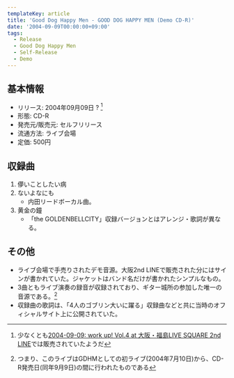 ```yaml
---
templateKey: article
title: 'Good Dog Happy Men - GOOD DOG HAPPY MEN (Demo CD-R)'
date: '2004-09-09T00:00:00+09:00'
tags:
  - Release
  - Good Dog Happy Men
  - Self-Release
  - Demo
---
```

## 基本情報

* リリース: 2004年09月09日 ? [^1]
* 形態: CD-R
* 発売元/販売元: セルフリリース
* 流通方法: ライブ会場
* 定価: 500円

## 収録曲

1. 儚いことしたい病
1. ないよなにも
   * 内田リードボーカル曲。
1. 黄金の鐘
   * 「the GOLDENBELLCITY」収録バージョンとはアレンジ・歌詞が異なる。

## その他

* ライブ会場で手売りされたデモ音源。大阪2nd LINEで販売された分にはサインが書かれていた。ジャケットはバンド名だけが書かれたシンプルなもの。
* 3曲ともライブ演奏の録音が収録されており、ギター城所の参加した唯一の音源である。[^2]
* 収録曲の歌詞は、「4人のゴブリン大いに躍る」収録曲などと共に当時のオフィシャルサイト上に公開されていた。

[^1]: 少なくとも[2004-09-09: work up! Vol.4 at 大阪・福島LIVE SQUARE 2nd LINE](/articles/2004-09-09-000000_1)では販売されていたようだ

[^2]: つまり、このライブはGDHMとしての初ライブ(2004年7月10日)から、CD-R発売日(同年9月9日)の間に行われたものである
